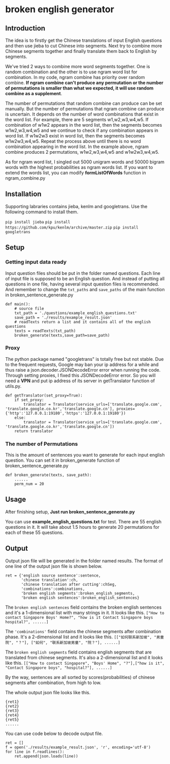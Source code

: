 # broken english generator

## Introduction

The idea is to firstly get the Chinese translations of input English questions and then use jieba to cut Chinese into segments. Next try to combine more Chinese segments together and finally translate them back to English by segments.

We've tried 2 ways to combine more word segments together. One is random combination and the other is to use ngram word list for combination. In my code, ngram combine has priority over random combine. **If ngram combine can't produce any permutation or the number of permutations is smaller than what we expected, it will use random combine as a supplement**. 

The number of permutations that random combine can produce can be set manually. But the number of permutations that ngram combine can produce is uncertain. It depends on the number of word combinations that exist in the word list. For example, there are 5 segments w1,w2,w3,w4,w5. If combination of w1w2 appears in the word list, then the segments becomes w1w2,w3,w4,w5 and we continue to check if any combination appears in word list. If w1w2w3 exist in word list, then the segments becomes w1w2w3,w4,w5. Repeat the process above until there is no word combination appearing in the word list. In the example above, ngram combine produces 2 permutations, w1w2,w3,w4,w5 and w1w2w3,w4,w5.

As for ngram word list, I singled out 5000 unigram words and 50000 bigram words with the highest probabilities as ngram words list. If you want to extend the words list, you can modify **formListOfWords** function in ngram_combine.py


## Installation

Supporting labraries contains jieba, kenlm and googletrans. Use the following command to install them.

```pip install jieba```
```pip install https://github.com/kpu/kenlm/archive/master.zip```
```pip install googletrans```


## Setup

### Getting input data ready

Input question files should be put in the folder named questions. Each line of input file is supposed to be an English question. And instead of putting all questions in one file, having several input question files is recommended. And remember to change the ```txt_paths``` and ```save_paths``` of the main function in broken_sentence_generate.py

```
def main():
    # source file
    txt_path = './questions/example_english_questions.txt'
    save_path = './results/example_result.json'
    # readTexts return a list and it contains all of the english questions
    texts = readTexts(txt_path)
    broken_generate(texts,save_path=save_path)
```

### Proxy

The python package named "googletrans" is totally free but not stable. Due to the frequent requests, Google may ban your ip address for a while and thus raise a json.decoder.JSONDecodeError error when running the code. Through setting proxies, I fixed this JSONDecodeError error. So you will need a **VPN** and put ip address of its server in getTranslator function of utils.py.

```
def getTranslator(set_proxy=True):
    if set_proxy:
        translator = Translator(service_urls=['translate.google.com', 'translate.google.co.kr','translate.google.cn'], proxies={'http':'127.0.0.1:19180','https':'127.0.0.1:19180'})
    else:
        translator = Translator(service_urls=['translate.google.com', 'translate.google.co.kr','translate.google.cn'])
    return translator
```

### The number of Permutations

This is the amount of sentences you want to generate for each input english question. You can set it in broken_generate function of broken_sentence_generate.py

```
def broken_generate(texts, save_path):
    ......
    perm_num = 20
```


## Usage

After finishing setup, **Just run broken_sentence_generate.py**

You can use **example_english_questions.txt** for test. There are 55 english questions in it. It will take about 1.5 hours to generate 20 permutations for each of these 55 questions.


## Output

Output json file will be generated in the folder named results. The format of one line of the output json file is shown below.

```
ret = {'english source sentence':sentence, 
       'chinese translation':ch, 
       'chinese translation after cutting':chSeg, 
       'combinations':combinations, 
       'broken english segments':broken_english_segments,
       'broken english sentences':broken_english_sentences}
``` 

The ```broken english sentences``` field contains the broken english sentences and it's a 1-dimensional list with many strings in it. It looks like this.
```["How to contact Singapore Boys' Home?", "how is it Contact Singapore boys hospital?", ......]```

The ```'combinations'``` field contains the chinese segments after combination phase. It's a 2-dimensional list and it looks like this.
```[["如何联系新加坡", "男童院", "？"], ["如何", "联系新加坡男童", "院？"], ......]```

The ```broken english segments``` field contains english segments that are translated from chinese segments. It's also a 2-dimensional list and it looks like this.
```[["How to contact Singapore", "Boys' Home", "?"],["how is it", "Contact Singapore boys", "hospital?"], ......]```

By the way, sentences are all sorted by scores(probabilities) of chinese segments after combination, from high to low.

The whole output json file looks like this.
```
{ret1}
{ret2}
{ret3}
{ret4}
{ret5}
......
```

You can use code below to decode output file.
```
ret = []
f = open('./results/example_result.json', 'r', encoding='utf-8')
for line in f.readlines():
    ret.append(json.loads(line))
```